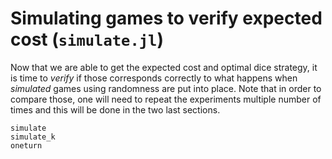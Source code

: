 # Simulating games to verify expected cost (`simulate.jl`)

Now that we are able to get the expected cost and optimal dice strategy,
it is time to *verify* if those corresponds correctly to what happens
when *simulated* games using randomness are put into place.
Note that in order to compare those, one will need to repeat
the experiments multiple number of times and this will be done
in the two last sections.

```@docs
simulate
simulate_k
oneturn
```